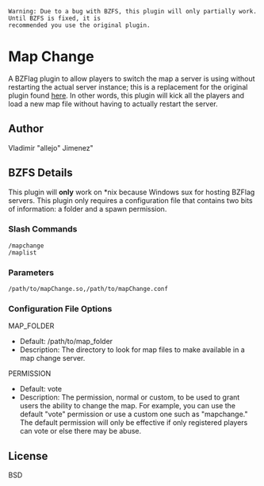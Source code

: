     Warning: Due to a bug with BZFS, this plugin will only partially work. Until BZFS is fixed, it is
    recommended you use the original plugin.

Map Change
=========

A BZFlag plugin to allow players to switch the map a server is using without restarting the actual server instance; this is a replacement for the original plugin found [here](http://forums.bzflag.org/viewtopic.php?f=79&t=9903). In other words, this plugin will kick all the players and load a new map file without having to actually restart the server.

## Author
Vladimir "allejo" Jimenez"

## BZFS Details
This plugin will __only__ work on *nix because Windows sux for hosting BZFlag servers. This plugin only requires a configuration file that contains two bits of information: a folder and a spawn permission.

### Slash Commands
```
/mapchange
/maplist
```

### Parameters
```
/path/to/mapChange.so,/path/to/mapChange.conf
```

### Configuration File Options

MAP_FOLDER

* Default: /path/to/map_folder
* Description:  The directory to look for map files to make available in a map change server.

PERMISSION

* Default: vote
* Description:  The permission, normal or custom, to be used to grant users the ability to change the map. For example, you can use the default "vote" permission or use a custom one such as "mapchange." The default permission will only be effective if only registered players can vote or else there may be abuse.

## License
BSD
